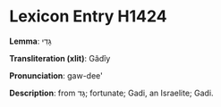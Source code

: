 # Lexicon Entry H1424

**Lemma**: גָּדִי

**Transliteration (xlit)**: Gâdîy

**Pronunciation**: gaw-dee'

**Description**:
from גָּד; fortunate; Gadi, an Israelite; Gadi.
